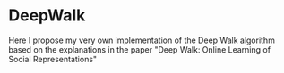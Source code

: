 # DeepWalk
Here I propose my very own implementation of the Deep Walk algorithm based on the explanations in the paper "Deep Walk: Online Learning of Social Representations"
